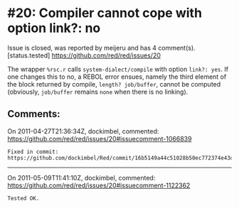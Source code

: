 
#20: Compiler cannot cope with option link?: no
================================================================================
Issue is closed, was reported by meijeru and has 4 comment(s).
[status.tested]
<https://github.com/red/red/issues/20>

The wrapper `%rsc.r` calls `system-dialect/compile` with option `link?: yes`. If one changes this to no, a REBOL error ensues, namely the third element of the block returned by compile, `length? job/buffer`, cannot be computed (obviously, `job/buffer` remains `none` when there is no linking). 



Comments:
--------------------------------------------------------------------------------

On 2011-04-27T21:36:34Z, dockimbel, commented:
<https://github.com/red/red/issues/20#issuecomment-1066839>

    Fixed in commit: https://github.com/dockimbel/Red/commit/16b5149a44c51028b50ec772374e43d419efe38a

--------------------------------------------------------------------------------

On 2011-05-09T11:41:10Z, dockimbel, commented:
<https://github.com/red/red/issues/20#issuecomment-1122362>

    Tested OK.


